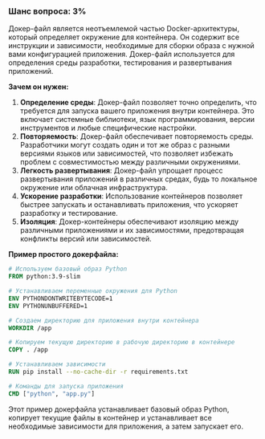 ### Шанс вопроса: 3%

Докер-файл является неотъемлемой частью Docker-архитектуры, который определяет окружение для контейнера. Он содержит все инструкции и зависимости, необходимые для сборки образа с нужной вами конфигурацией приложения. Докер-файл используется для определения среды разработки, тестирования и развертывания приложений.

**Зачем он нужен:**
1. **Определение среды**: Докер-файл позволяет точно определить, что требуется для запуска вашего приложения внутри контейнера. Это включает системные библиотеки, язык программирования, версии инструментов и любые специфические настройки.
2. **Повторяемость**: Докер-файл обеспечивает повторяемость среды. Разработчики могут создать один и тот же образ с разными версиями языков или зависимостей, что позволяет избежать проблем с совместимостью между различными окружениями.
3. **Легкость развертывания**: Докер-файл упрощает процесс развертывания приложений в различных средах, будь то локальное окружение или облачная инфраструктура.
4. **Ускорение разработки**: Использование контейнеров позволяет быстрее запускать и останавливать приложения, что ускоряет разработку и тестирование.
5. **Изоляция**: Докер-контейнеры обеспечивают изоляцию между различными приложениями и их зависимостями, предотвращая конфликты версий или зависимостей.

**Пример простого докерфайла:**
```Dockerfile
# Используем базовый образ Python
FROM python:3.9-slim

# Устанавливаем переменные окружения для Python
ENV PYTHONDONTWRITEBYTECODE=1
ENV PYTHONUNBUFFERED=1

# Создаем директорию для приложения внутри контейнера
WORKDIR /app

# Копируем текущую директорию в рабочую директорию в контейнере
COPY . /app

# Устанавливаем зависимости
RUN pip install --no-cache-dir -r requirements.txt

# Команды для запуска приложения
CMD ["python", "app.py"]
```

Этот пример докерфайла устанавливает базовый образ Python, копирует текущие файлы в контейнер и устанавливает все необходимые зависимости для приложения, а затем запускает его.